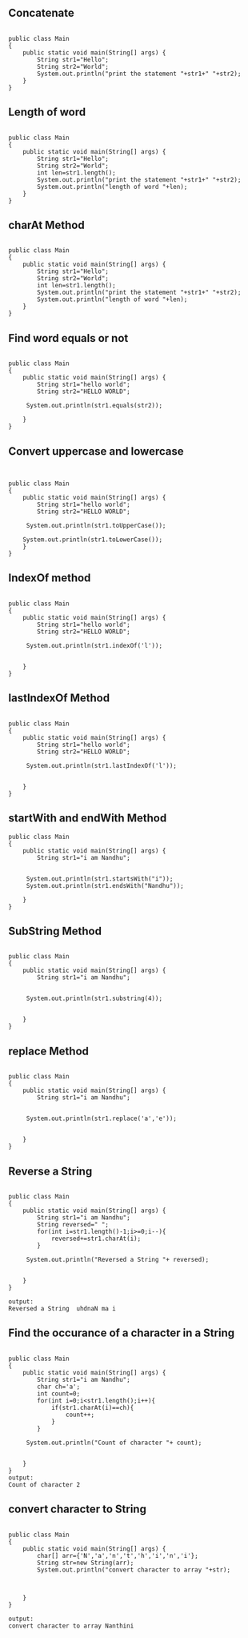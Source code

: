 ## Concatenate

````java[]

public class Main
{
	public static void main(String[] args) {
	    String str1="Hello";
	    String str2="World";
		System.out.println("print the statement "+str1+" "+str2);
	}
}
````

##  Length of word
````java[]

public class Main
{
	public static void main(String[] args) {
	    String str1="Hello";
	    String str2="World";
	    int len=str1.length();
		System.out.println("print the statement "+str1+" "+str2);
		System.out.println("length of word "+len);
	}
}
````

## charAt Method

````java[]

public class Main
{
	public static void main(String[] args) {
	    String str1="Hello";
	    String str2="World";
	    int len=str1.length();
		System.out.println("print the statement "+str1+" "+str2);
		System.out.println("length of word "+len);
	}
}

````

## Find word equals or not

````java[]

public class Main
{
	public static void main(String[] args) {
	    String str1="hello world";
	    String str2="HELLO WORLD";

	 System.out.println(str1.equals(str2));
	
	}
}

````
## Convert uppercase and lowercase

````java[]


public class Main
{
	public static void main(String[] args) {
	    String str1="hello world";
	    String str2="HELLO WORLD";

	 System.out.println(str1.toUpperCase());
	 
	System.out.println(str1.toLowerCase());
	}
}

````
## IndexOf method

````java[]

public class Main
{
	public static void main(String[] args) {
	    String str1="hello world";
	    String str2="HELLO WORLD";

	 System.out.println(str1.indexOf('l'));
	 

	}
}

````
## lastIndexOf Method

````java[]

public class Main
{
	public static void main(String[] args) {
	    String str1="hello world";
	    String str2="HELLO WORLD";

	 System.out.println(str1.lastIndexOf('l'));
	 

	}
}
````

## startWith and endWith Method

````java[]
public class Main
{
	public static void main(String[] args) {
	    String str1="i am Nandhu";
	  

	 System.out.println(str1.startsWith("i"));
	 System.out.println(str1.endsWith("Nandhu"));

	}
}
````
## SubString Method

````java[]

public class Main
{
	public static void main(String[] args) {
	    String str1="i am Nandhu";
	  

	 System.out.println(str1.substring(4));
	

	}
}

````

## replace Method

````java[]

public class Main
{
	public static void main(String[] args) {
	    String str1="i am Nandhu";
	  

	 System.out.println(str1.replace('a','e'));
	

	}
}
````

## Reverse a String

````java[]

public class Main
{
	public static void main(String[] args) {
	    String str1="i am Nandhu";
	    String reversed=" ";
	    for(int i=str1.length()-1;i>=0;i--){
	        reversed+=str1.charAt(i);
	    }

	 System.out.println("Reversed a String "+ reversed);
	

	}
}

output:
Reversed a String  uhdnaN ma i

````

## Find the occurance of a character in a String

````java[]

public class Main
{
	public static void main(String[] args) {
	    String str1="i am Nandhu";
	    char ch='a';
	    int count=0;
	    for(int i=0;i<str1.length();i++){
	        if(str1.charAt(i)==ch){
	            count++;
	        }
	    }

	 System.out.println("Count of character "+ count);
	

	}
}
output:
Count of character 2

````
## convert character to String

````java[]

public class Main
{
	public static void main(String[] args) {
	    char[] arr={'N','a','n','t','h','i','n','i'};
	    String str=new String(arr);
	    System.out.println("convert character to array "+str);

	

	}
}

output:
convert character to array Nanthini

````
````








